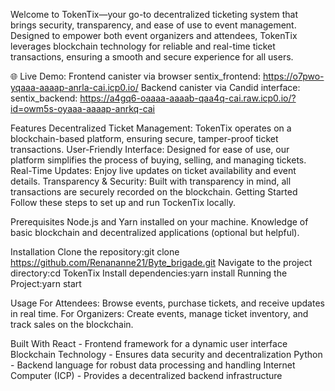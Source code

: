Welcome to TokenTix—your go-to decentralized ticketing system that brings security, transparency, and ease of use to event management. Designed to empower both event organizers and attendees, TokenTix leverages blockchain technology for reliable and real-time ticket transactions, ensuring a smooth and secure experience for all users.

🌐 Live Demo:
  Frontend canister via browser
    sentix_frontend: https://o7pwo-yqaaa-aaaap-anrla-cai.icp0.io/
  Backend canister via Candid interface:
    sentix_backend: https://a4gq6-oaaaa-aaaab-qaa4q-cai.raw.icp0.io/?id=owm5s-oyaaa-aaaap-anrkq-cai 

Features
Decentralized Ticket Management: TokenTix operates on a blockchain-based platform, ensuring secure, tamper-proof ticket transactions.
User-Friendly Interface: Designed for ease of use, our platform simplifies the process of buying, selling, and managing tickets.
Real-Time Updates: Enjoy live updates on ticket availability and event details.
Transparency & Security: Built with transparency in mind, all transactions are securely recorded on the blockchain.
Getting Started
Follow these steps to set up and run TockenTix locally.

Prerequisites
Node.js and Yarn installed on your machine.
Knowledge of basic blockchain and decentralized applications (optional but helpful).

Installation
Clone the repository:git clone https://github.com/Renananne21/Byte_brigade.git
Navigate to the project directory:cd TokenTix
Install dependencies:yarn install
Running the Project:yarn start


Usage
For Attendees: Browse events, purchase tickets, and receive updates in real time.
For Organizers: Create events, manage ticket inventory, and track sales on the blockchain.


Built With
React - Frontend framework for a dynamic user interface
Blockchain Technology - Ensures data security and decentralization
Python - Backend language for robust data processing and handling
Internet Computer (ICP) - Provides a decentralized backend infrastructure
